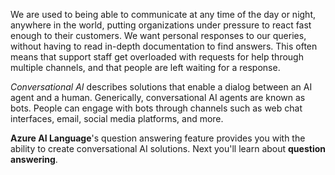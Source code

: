 We are used to being able to communicate at any time of the day or night, anywhere in the world, putting organizations under pressure to react fast enough to their customers. We want personal responses to our queries, without having to read in-depth documentation to find answers. This often means that support staff get overloaded with requests for help through multiple channels, and that people are left waiting for a response. 

*Conversational AI* describes solutions that enable a dialog between an AI agent and a human. Generically, conversational AI agents are known as bots. People can engage with bots through channels such as web chat interfaces, email, social media platforms, and more.

**Azure AI Language**'s question answering feature provides you with the ability to create conversational AI solutions. Next you'll learn about **question answering**.

